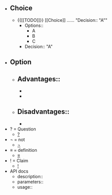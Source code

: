 - ## Choice
    - {{[[TODO]]}} [[Choice]] ...... "Decision:: "A""
        - Options::
            - A
            - B
            - C
        - Decision:: "A"
- ## Option
    - Advantages::
        -  
        -  
        - 
    - Disadvantages::
        -  
        -  
- ? = Question
    - [?]([[Question]])
- ¬ = not
    - [¬]([[NOT]])
- ≡ = definition
    - [≡]([[Definition]])
- ! = Claim
    - [!]([[Claim]])
- API docs
    - description::
    - parameters::
    - usage::
